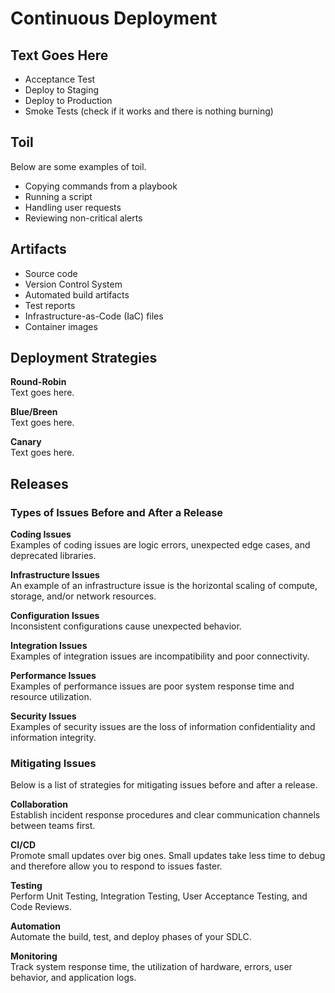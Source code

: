 # Continuous Deployment
## Text Goes Here
* Acceptance Test
* Deploy to Staging
* Deploy to Production
* Smoke Tests (check if it works and there is nothing burning)

## Toil
Below are some examples of toil. 
* Copying commands from a playbook
* Running a script
* Handling user requests
* Reviewing non-critical alerts

## Artifacts
* Source code
* Version Control System
* Automated build artifacts
* Test reports
* Infrastructure-as-Code (IaC) files
* Container images

## Deployment Strategies
**Round-Robin**  
Text goes here.

**Blue/Breen**  
Text goes here. 

**Canary**  
Text goes here.

## Releases
### Types of Issues Before and After a Release
**Coding Issues**  
Examples of coding issues are logic errors, unexpected edge cases, and deprecated libraries.

**Infrastructure Issues**  
An example of an infrastructure issue is the horizontal scaling of compute, storage, and/or network resources.

**Configuration Issues**  
Inconsistent configurations cause unexpected behavior. 

**Integration Issues**  
Examples of integration issues are incompatibility and poor connectivity.

**Performance Issues**  
Examples of performance issues are poor system response time and resource utilization.

**Security Issues**  
Examples of security issues are the loss of information confidentiality and information integrity. 

### Mitigating Issues
Below is a list of strategies for mitigating issues before and after a release. 

**Collaboration**  
Establish incident response procedures and clear communication channels between teams first.

**CI/CD**  
Promote small updates over big ones. Small updates take less time to debug and therefore allow you to respond to issues faster. 

**Testing**  
Perform Unit Testing, Integration Testing, User Acceptance Testing, and Code Reviews. 

**Automation**  
Automate the build, test, and deploy phases of your SDLC. 

**Monitoring**  
Track system response time, the utilization of hardware, errors, user behavior, and application logs.
